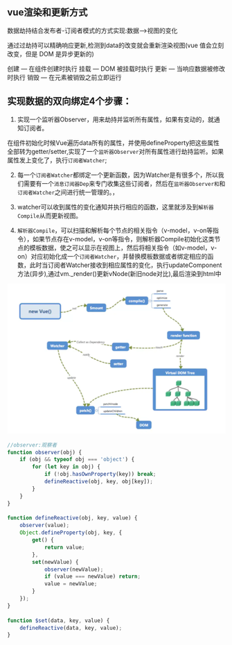## vue渲染和更新方式
数据劫持结合发布者-订阅者模式的方式实现:数据-->视图的变化

通过过劫持可以精确响应更新,检测到data的改变就会重新渲染视图(vue 值会立刻改变，但是 DOM 是异步更新的)

创建 — 在组件创建时执行
挂载 — DOM 被挂载时执行
更新 — 当响应数据被修改时执行
销毁 — 在元素被销毁之前立即运行

##  实现数据的双向绑定4个步骤：
1. 实现一个监听器Observer，用来劫持并监听所有属性，如果有变动的，就通知订阅者。

在组件初始化时候Vue遍历data所有的属性，并使用defineProperty把这些属性全部转为getter/setter,实现了一个`监听器Observer`对所有属性进行劫持监听。如果属性发上变化了，执行`订阅者Watcher`;

2. 每一个`订阅者Watcher`都绑定一个更新函数，因为Watcher是有很多个，所以我们需要有一个`消息订阅器Dep`来专门收集这些订阅者，然后在`监听器Observer和`和`订阅者Watcher`之间进行统一管理的。，

3. watcher可以收到属性的变化通知并执行相应的函数，这里就涉及到`解析器Compile`从而更新视图。

6. `解析器Compile`，可以扫描和解析每个节点的相关指令（v-model，v-on等指令），如果节点存在v-model，v-on等指令，则解析器Compile初始化这类节点的模板数据，使之可以显示在视图上，然后将相关指令（如v-model，v-on）对应初始化成一个`订阅者Watcher`，并替换模板数据或者绑定相应的函数，此时当订阅者Watcher接收到相应属性的变化，执行updateComponent方法(异步),通过vm._render()更新vNode(新旧node对比),最后渲染到html中

![](../../assets/img-react/vue初始化流程.png)
```js
//observer:观察者
function observer(obj) {
	if (obj && typeof obj === 'object') {
		for (let key in obj) {
			if (!obj.hasOwnProperty(key)) break;
			defineReactive(obj, key, obj[key]);
		}
	}
}

function defineReactive(obj, key, value) {
	observer(value);
	Object.defineProperty(obj, key, {
		get() {
			return value;
		},
		set(newValue) {
			observer(newValue);
			if (value === newValue) return;
			value = newValue;
		}
	});
}

function $set(data, key, value) {
	defineReactive(data, key, value);
}
```